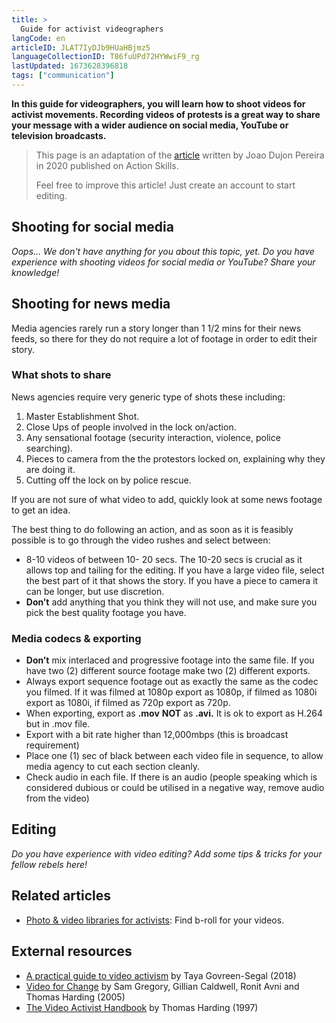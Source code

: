 ```yaml
---
title: >
  Guide for activist videographers
langCode: en
articleID: JLAT7IyDJb9HUaHBjmz5
languageCollectionID: T86fuUPd72HYWwiF9_rg
lastUpdated: 1673628396818
tags: ["communication"]
---
```


**In this guide for videographers, you will learn how to shoot videos for activist movements. Recording videos of protests is a great way to share your message with a wider audience on social media, YouTube or television broadcasts.**

> This page is an adaptation of the [article](https://actionskills.co/resource/recommended-video-specs/) written by Joao Dujon Pereira in 2020 published on Action Skills.
> 
> Feel free to improve this article! Just create an account to start editing.

## Shooting for social media

_Oops… We don't have anything for you about this topic, yet. Do you have experience with shooting videos for social media or YouTube? Share your knowledge!_

## Shooting for news media

Media agencies rarely run a story longer than 1 1/2 mins for their news feeds, so there for they do not require a lot of footage in order to edit their story.

### What shots to share

News agencies require very generic type of shots these including:

1.  Master Establishment Shot.
2.  Close Ups of people involved in the lock on/action.
3.  Any sensational footage (security interaction, violence, police searching).
4.  Pieces to camera from the the protestors locked on, explaining why they are doing it.
5.  Cutting off the lock on by police rescue.

If you are not sure of what video to add, quickly look at some news footage to get an idea.

The best thing to do following an action, and as soon as it is feasibly possible is to go through the video rushes and select between:

-   8-10 videos of between 10- 20 secs. The 10-20 secs is crucial as it allows top and tailing for the editing. If you have a large video file, select the best part of it that shows the story. If you have a piece to camera it can be longer, but use discretion.
-   **Don’t** add anything that you think they will not use, and make sure you pick the best quality footage you have.

### Media codecs & exporting

-   **Don’t** mix interlaced and progressive footage into the same file. If you have two (2) different source footage make two (2) different exports.
-   Always export sequence footage out as exactly the same as the codec you filmed. If it was filmed at 1080p export as 1080p, if filmed as 1080i export as 1080i, if filmed as 720p export as 720p.
-   When exporting, export as **.mov** **NOT** as **.avi.** It is ok to export as H.264 but in .mov file.
-   Export with a bit rate higher than 12,000mbps (this is broadcast requirement)
-   Place one (1) sec of black between each video file in sequence, to allow media agency to cut each section cleanly.
-   Check audio in each file. If there is an audio (people speaking which is considered dubious or could be utilised in a negative way, remove audio from the video)

## Editing

_Do you have experience with video editing? Add some tips & tricks for your fellow rebels here!_

<div></div>

## Related articles

-   [Photo & video libraries for activists](/tools/photo-video): Find b-roll for your videos.

## External resources

-   [A practical guide to video activism](https://www.nonviolence.wri-irg.org/en/resources/2018/practical-guide-video-activism) by Taya Govreen-Segal (2018)
-   [Video for Change](https://library.witness.org/product/video-change-book-all-chapters/) by Sam Gregory, Gillian Caldwell, Ronit Avni and Thomas Harding (2005)
-   [The Video Activist Handbook](https://books.google.nl/books/about/The_Video_Activist_Handbook.html?id=5L9pAAAAMAAJ&redir_esc=y) by Thomas Harding (1997)